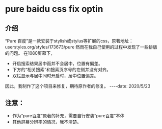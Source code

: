 # pure baidu css fix optin

## 介绍
“Pure 百度”是一款安装于stylish或stylus等扩展的css，原著地址：userstyles.org/styles/173673/pure
然而在我自己使用的过程中发现了一些排版的问题。
在1080屏幕下，
* 开启搜索结果居中而并不会居中，位置有偏差。
* 下方的“相关搜索”和搜索页序号的左侧并没有对齐。
* 双栏显示与居中同时开启时，居中位置偏差。

因此，我制作了这个项目来修复，期待原作者的修复。
----date: 2020/5/23
## 注意：
* 作为“pure百度”原著的补充，需要自行安装“pure百度”本体
* 其他屏幕分辨率的情况，我不清楚。
